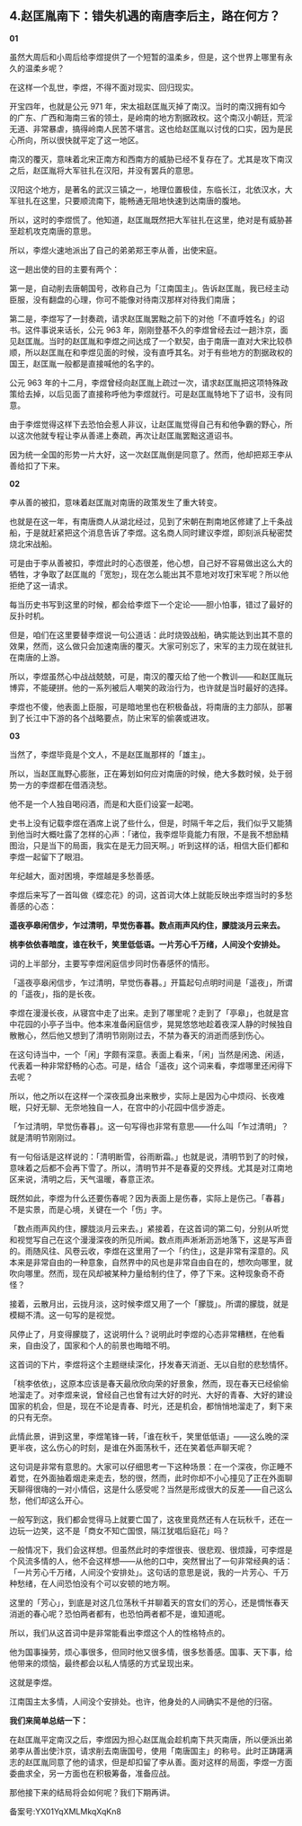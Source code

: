 ## 4.赵匡胤南下：错失机遇的南唐李后主，路在何方？
**01**


虽然大周后和小周后给李煜提供了一个短暂的温柔乡，但是，这个世界上哪里有永久的温柔乡呢？


在这样一个乱世，李煜，不得不面对现实、回归现实。


开宝四年，也就是公元 971 年，宋太祖赵匡胤灭掉了南汉。当时的南汉拥有如今的广东、广西和海南三省的领土，是岭南的地方割据政权。这个南汉小朝廷，荒淫无道、非常暴虐，搞得岭南人民苦不堪言。这也给赵匡胤以讨伐的口实，因为是民心所向，所以很快就平定了这一地区。


南汉的覆灭，意味着北宋正南方和西南方的威胁已经不复存在了。尤其是攻下南汉之后，赵匡胤将大军驻扎在汉阳，并没有罢兵的意思。


汉阳这个地方，是著名的武汉三镇之一，地理位置极佳，东临长江，北依汉水，大军驻扎在这里，只要顺流南下，能畅通无阻地快速到达南唐的腹地。


所以，这时的李煜慌了。他知道，赵匡胤既然把大军驻扎在这里，绝对是有威胁甚至趁机攻克南唐的意思。


所以，李煜火速地派出了自己的弟弟郑王李从善，出使宋庭。


这一趟出使的目的主要有两个：


第一是，自动削去唐朝国号，改称自己为「江南国主」。告诉赵匡胤，我已经主动臣服，没有翻盘的心理，你可不能像对待南汉那样对待我们南唐；


第二是，李煜写了一封奏疏，请求赵匡胤罢黜之前下的对他「不直呼姓名」的诏书。这件事说来话长，公元 963 年，刚刚登基不久的李煜曾经去过一趟汴京，面见赵匡胤。当时的赵匡胤和李煜之间达成了一个默契，由于南唐一直对大宋比较恭顺，所以赵匡胤在和李煜见面的时候，没有直呼其名。对于有些地方的割据政权的国王，赵匡胤一般都是直接喊他的名字的。


公元 963 年的十二月，李煜曾经向赵匡胤上疏过一次，请求赵匡胤把这项特殊政策给去掉，以后见面了直接称呼他为李煜就行。可是赵匡胤特地下了诏书，没有同意。


由于李煜觉得这样下去恐怕会惹人非议，让赵匡胤觉得自己有和他争霸的野心，所以这次他就专程让李从善递上奏疏，再次让赵匡胤罢黜这道诏书。


因为统一全国的形势一片大好，这一次赵匡胤倒是同意了。然而，他却把郑王李从善给扣了下来。


**02**


李从善的被扣，意味着赵匡胤对南唐的政策发生了重大转变。


也就是在这一年，有南唐商人从湖北经过，见到了宋朝在荆南地区修建了上千条战船，于是就赶紧把这个消息告诉了李煜。这名商人同时建议李煜，即刻派兵秘密焚烧北宋战船。


可是由于李从善被扣，李煜此时的心态很差，他心想，自己好不容易做出这么大的牺牲，才争取了赵匡胤的「宽恕」，现在怎么能出其不意地对攻打宋军呢？所以他拒绝了这一请求。


每当历史书写到这里的时候，都会给李煜下一个定论——胆小怕事，错过了最好的反扑时机。


但是，咱们在这里要替李煜说一句公道话：此时烧毁战船，确实能达到出其不意的效果，然而，这么做只会加速南唐的覆灭。大家可别忘了，宋军的主力现在就驻扎在南唐的上游。


所以，李煜虽然心中战战兢兢，可是，南汉的覆灭给了他一个教训——和赵匡胤玩博弈，不能硬拼。他的一系列被后人嘲笑的政治行为，也许就是当时最好的选择。


李煜也不傻，他表面上臣服，可是暗地里也在积极备战，将南唐的主力部队，部署到了长江中下游的各个战略要点，防止宋军的偷袭或进攻。


**03**


当然了，李煜毕竟是个文人，不是赵匡胤那样的「雄主」。


所以，当赵匡胤野心膨胀，正在筹划如何应对南唐的时候，绝大多数时候，处于弱势一方的李煜都在借酒浇愁。


他不是一个人独自喝闷酒，而是和大臣们设宴一起喝。


史书上没有记载李煜在酒席上说了些什么，但是，时隔千年之后，我们似乎又能猜到他当时大概吐露了怎样的心声：「诸位，我李煜毕竟能力有限，不是我不想励精图治，只是当下的局面，我实在是无力回天啊。」听到这样的话，相信大臣们都和李煜一起留下了眼泪。


年纪越大，面对困境，李煜越是多愁善感。


李煜后来写了一首叫做《蝶恋花》的词，这首词大体上就能反映出李煜当时的多愁善感的心态：


**遥夜亭皋闲信步，乍过清明，早觉伤春暮。数点雨声风约住，朦胧淡月云来去。**


**桃李依依春暗度，谁在秋千，笑里低低语。一片芳心千万绪，人间没个安排处。**


词的上半部分，主要写李煜闲庭信步同时伤春感怀的情形。


「遥夜亭皋闲信步，乍过清明，早觉伤春暮。」开篇起句点明时间是「遥夜」，所谓的「遥夜」，指的是长夜。


李煜在漫漫长夜，从寝宫中走了出来。走到了哪里呢？走到了「亭皋」，也就是宫中花园的小亭子当中。他本来准备闲庭信步，晃晃悠悠地趁着夜深人静的时候独自散散心，然后他又想到了清明节刚刚过去，不禁为春天的消逝而感到伤心。


在这句诗当中，一个「闲」字颇有深意。表面上看来，「闲」当然是闲逸、闲适，代表着一种非常舒畅的心态。可是，结合「遥夜」这个词来看，李煜哪里还闲得下去呢？


所以，他之所以在这样一个深夜孤身出来散步，实际上是因为心中烦闷、长夜难眠，只好无聊、无奈地独自一人，在宫中的小花园中信步游走。


「乍过清明，早觉伤春暮」。这一句写得也非常有意思——什么叫「乍过清明」？就是清明节刚刚过。


有一句俗话是这样说的：「清明断雪，谷雨断霜。」也就是说，清明节到了的时候，意味着之后都不会再下雪了。所以，清明节并不是春夏的交界线。尤其是对江南地区来说，清明之后，天气温暖，春意正浓。


既然如此，李煜为什么还要伤春呢？因为表面上是伤春，实际上是伤己。「春暮」不是实景，而是心境，关键在一个「伤」字。


「数点雨声风约住，朦胧淡月云来去。」紧接着，在这首词的第二句，分别从听觉和视觉写自己在这个漫漫深夜的所见所闻。数点雨声淅淅沥沥地落下，这是写声音的。雨随风往、风卷云收，李煜在这里用了一个「约住」，这是非常有深意的。风本来是非常自由的一种意象，自然界中的风也是非常自由自在的，想吹向哪里，就吹向哪里。然而，现在风却被某种力量给制约住了，停了下来。这种现象奇不奇怪？


接着，云散月出，云拢月淡，这时候李煜又用了一个「朦胧」。所谓的朦胧，就是模糊不清。这一句写的是视觉。


风停止了，月变得朦胧了，这说明什么？说明此时李煜的心态非常糟糕，在他看来，自由没了，国家和个人的前景也晦暗不明。


这首词的下片，李煜将这个主题继续深化，抒发春天消逝、无以自慰的悲愁情怀。


「桃李依依」，这原本应该是春天最欣欣向荣的好景象，然而，现在春天已经偷偷地溜走了。对李煜来说，曾经自己也曾有过大好的时光、大好的青春、大好的建设国家的机会，但是，现在不论是青春、时光，还是机会，都悄悄地溜走了，剩下来的只有无奈。


此情此景，讲到这里，李煜笔锋一转，「谁在秋千，笑里低低语」——这么晚的深更半夜，这么伤心的时刻，是谁在外面荡秋千，还在笑着低声聊天呢？


这句词是非常有意思的。大家可以仔细思考一下这种场景：在一个深夜，你正睡不着觉，在外面抽着烟走来走去，愁的很，然而，此时你却不小心撞见了正在外面聊天聊得很嗨的一对小情侣，这是什么感受呢？当然是形成很大的反差——自己这么愁，他们却这么开心。


一般写到这，我们都会觉得马上就要亡国了，这夜里竟然还有人在玩秋千，还在一边玩一边笑，这不是「商女不知亡国恨，隔江犹唱后庭花」吗？


一般情况下，我们会这样想。但虽然此时的李煜很丧、很悲观、很烦躁，可李煜是个风流多情的人，他不会这样想——从他的口中，突然冒出了一句非常经典的话：「一片芳心千万绪，人间没个安排处」。这句话的意思是说，我的一片芳心、千万种愁绪，在人间恐怕没有个可以安顿的地方啊。


这里的「芳心」，到底是对这几位荡秋千并聊着天的宫女们的芳心，还是惆怅春天消逝的春心呢？恐怕两者都有，也恐怕两者都不是，谁知道呢。


所以，我们从这首词中是非常能看出李煜这个人的性格特点的。


他为国事操劳，烦心事很多，但同时他又很多情，很多愁善感。国事、天下事，给他带来的烦恼，最终都会以私人情感的方式呈现出来。


这就是李煜。


江南国主太多情，人间没个安排处。也许，他身处的人间确实不是他的归宿。


**我们来简单总结一下：**


在赵匡胤平定南汉之后，李煜因为担心赵匡胤会趁机南下共灭南唐，所以便派出弟弟李从善出使汴京，请求削去南唐国号，使用「南唐国主」的称号。此时正踌躇满志的赵匡胤同意了他的请求，但是却扣留了李从善。面对这样的局面，李煜一方面委曲求全，另一方面也在积极筹备，准备应战。


那他接下来的结局将会如何呢？我们下期再讲。


备案号:YX01YqXMLMkqXqKn8

